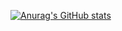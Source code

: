 [![Anurag's GitHub stats](https://github-readme-stats.vercel.app/api?username=Qfxaile&count_private=true)](https://github.com/anuraghazra/github-readme-stats)
